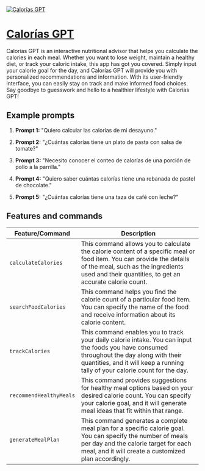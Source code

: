 [![Calorías GPT](https://files.oaiusercontent.com/file-L24slG6o5CkFElPfqxy8GlMi?se=2123-10-19T21%3A51%3A30Z&sp=r&sv=2021-08-06&sr=b&rscc=max-age%3D31536000%2C%20immutable&rscd=attachment%3B%20filename%3DDALL%25C2%25B7E%25202023-11-12%252022.50.11%2520-%2520A%2520logo%2520design%2520for%2520an%2520interactive%2520nutritional%2520advisor%2520chatbot%252C%2520focusing%2520on%2520calorie%2520calculation%2520for%2520meals%252C%2520without%2520any%2520text.%2520The%2520logo%2520should%2520feature%2520a%2520d.png&sig=Lbo6eRW/YDFyJkjYI28uLUaiY%2Bd8nxYR6xkBDP9AASc%3D)](https://chat.openai.com/g/g-nfqWVlPU2-calorias-gpt)

# [Calorías GPT](https://chat.openai.com/g/g-nfqWVlPU2-calorias-gpt)

Calorías GPT is an interactive nutritional advisor that helps you calculate the calories in each meal. Whether you want to lose weight, maintain a healthy diet, or track your caloric intake, this app has got you covered. Simply input your calorie goal for the day, and Calorías GPT will provide you with personalized recommendations and information. With its user-friendly interface, you can easily stay on track and make informed food choices. Say goodbye to guesswork and hello to a healthier lifestyle with Calorías GPT!

## Example prompts

1. **Prompt 1:** "Quiero calcular las calorías de mi desayuno."

2. **Prompt 2:** "¿Cuántas calorías tiene un plato de pasta con salsa de tomate?"

3. **Prompt 3:** "Necesito conocer el conteo de calorías de una porción de pollo a la parrilla."

4. **Prompt 4:** "Quiero saber cuántas calorías tiene una rebanada de pastel de chocolate."

5. **Prompt 5:** "¿Cuántas calorías tiene una taza de café con leche?"

## Features and commands

| Feature/Command | Description |
| --- | --- |
| `calculateCalories` | This command allows you to calculate the calorie content of a specific meal or food item. You can provide the details of the meal, such as the ingredients used and their quantities, to get an accurate calorie count. |
| `searchFoodCalories` | This command helps you find the calorie count of a particular food item. You can specify the name of the food and receive information about its calorie content. |
| `trackCalories` | This command enables you to track your daily calorie intake. You can input the foods you have consumed throughout the day along with their quantities, and it will keep a running tally of your calorie count for the day. |
| `recommendHealthyMeals` | This command provides suggestions for healthy meal options based on your desired calorie count. You can specify your calorie goal, and it will generate meal ideas that fit within that range. |
| `generateMealPlan` | This command generates a complete meal plan for a specific calorie goal. You can specify the number of meals per day and the calorie target for each meal, and it will create a customized plan accordingly. |